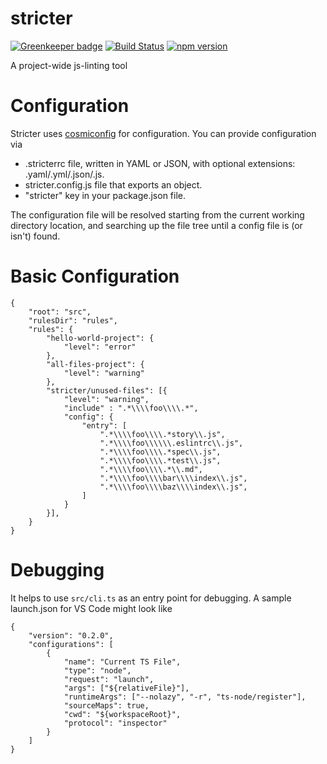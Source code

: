# stricter

[![Greenkeeper badge](https://badges.greenkeeper.io/stricter/stricter.svg)](https://greenkeeper.io/)
[![Build Status](https://travis-ci.org/stricter/stricter.svg?branch=master)](https://travis-ci.org/stricter/stricter)
[![npm version](https://img.shields.io/npm/v/stricter.svg?style=flat-square)](https://www.npmjs.com/package/stricter)

A project-wide js-linting tool

# Configuration
Stricter uses [cosmiconfig](https://github.com/davidtheclark/cosmiconfig) for configuration. You can provide configuration via
- .stricterrc file, written in YAML or JSON, with optional extensions: .yaml/.yml/.json/.js.
- stricter.config.js file that exports an object.
- "stricter" key in your package.json file.

The configuration file will be resolved starting from the current working directory location, and searching up the file tree until a config file is (or isn't) found.

# Basic Configuration
```
{
    "root": "src",
    "rulesDir": "rules",
    "rules": {
        "hello-world-project": {
            "level": "error"
        },
        "all-files-project": {
            "level": "warning"
        },
        "stricter/unused-files": [{
            "level": "warning",
            "include" : ".*\\\\foo\\\\.*",
            "config": {
                "entry": [
                    ".*\\\\foo\\\\.*story\\.js",
                    ".*\\\\foo\\\\\\.eslintrc\\.js",
                    ".*\\\\foo\\\\.*spec\\.js",
                    ".*\\\\foo\\\\.*test\\.js",
                    ".*\\\\foo\\\\.*\\.md",
                    ".*\\\\foo\\\\bar\\\\index\\.js",
                    ".*\\\\foo\\\\baz\\\\index\\.js",
                ]
            }
        }],
    }
}

```


# Debugging
It helps to use `src/cli.ts` as an entry point for debugging.
A sample launch.json for VS Code might look like
```
{
    "version": "0.2.0",
    "configurations": [
        {
            "name": "Current TS File",
            "type": "node",
            "request": "launch",
            "args": ["${relativeFile}"],
            "runtimeArgs": ["--nolazy", "-r", "ts-node/register"],
            "sourceMaps": true,
            "cwd": "${workspaceRoot}",
            "protocol": "inspector"
        }
    ]
}
```